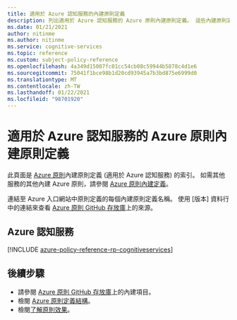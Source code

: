 ```yaml
---
title: 適用於 Azure 認知服務的內建原則定義
description: 列出適用於 Azure 認知服務的 Azure 原則內建原則定義。 這些內建原則定義提供管理 Azure 資源的常見方法。
ms.date: 01/21/2021
author: nitinme
ms.author: nitinme
ms.service: cognitive-services
ms.topic: reference
ms.custom: subject-policy-reference
ms.openlocfilehash: 4a349d15007fc01cc54cb08c59944b5878c4d1e6
ms.sourcegitcommit: 75041f1bce98b1d20cd93945a7b3bd875e6999d0
ms.translationtype: MT
ms.contentlocale: zh-TW
ms.lasthandoff: 01/22/2021
ms.locfileid: "98701920"
---
```

# <a name="azure-policy-built-in-policy-definitions-for-azure-cognitive-services"></a>適用於 Azure 認知服務的 Azure 原則內建原則定義

此頁面是 [Azure 原則](../governance/policy/overview.md)內建原則定義 (適用於 Azure 認知服務) 的索引。 如需其他服務的其他內建 Azure 原則，請參閱 [Azure 原則內建定義](../governance/policy/samples/built-in-policies.md)。

連結至 Azure 入口網站中原則定義的每個內建原則定義名稱。 使用 [版本] 資料行中的連結來查看 [Azure 原則 GitHub 存放庫](https://github.com/Azure/azure-policy)上的來源。

## <a name="azure-cognitive-services"></a>Azure 認知服務

[!INCLUDE [azure-policy-reference-rp-cognitiveservices](../../includes/policy/reference/byrp/microsoft.cognitiveservices.md)]

## <a name="next-steps"></a>後續步驟

- 請參閱 [Azure 原則 GitHub 存放庫](https://github.com/Azure/azure-policy)上的內建項目。
- 檢閱 [Azure 原則定義結構](../governance/policy/concepts/definition-structure.md)。
- 檢閱[了解原則效果](../governance/policy/concepts/effects.md)。

